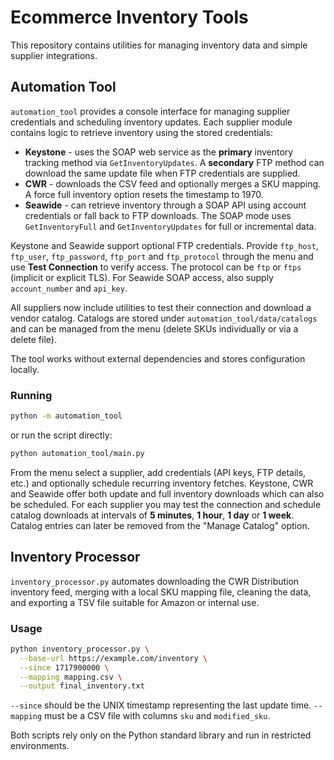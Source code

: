 # Ecommerce Inventory Tools

This repository contains utilities for managing inventory data and simple supplier integrations.

## Automation Tool

`automation_tool` provides a console interface for managing supplier credentials and scheduling inventory updates.  Each supplier module contains logic to retrieve inventory using the stored credentials:

* **Keystone** - uses the SOAP web service as the **primary** inventory tracking method via `GetInventoryUpdates`. A **secondary** FTP method can download the same update file when FTP credentials are supplied.
* **CWR** - downloads the CSV feed and optionally merges a SKU mapping. A force full inventory option resets the timestamp to 1970.
* **Seawide** - can retrieve inventory through a SOAP API using account credentials or fall back to FTP downloads. The SOAP mode uses `GetInventoryFull` and `GetInventoryUpdates` for full or incremental data.

Keystone and Seawide support optional FTP credentials. Provide `ftp_host`,
`ftp_user`, `ftp_password`, `ftp_port` and `ftp_protocol` through the menu
and use **Test Connection** to verify access. The protocol can be `ftp` or
`ftps` (implicit or explicit TLS).
For Seawide SOAP access, also supply `account_number` and `api_key`.

All suppliers now include utilities to test their connection and download a
vendor catalog. Catalogs are stored under `automation_tool/data/catalogs` and can
be managed from the menu (delete SKUs individually or via a delete file).

The tool works without external dependencies and stores configuration locally.

### Running

```bash
python -m automation_tool
``` 
or run the script directly:
```bash
python automation_tool/main.py
```

From the menu select a supplier, add credentials (API keys, FTP details, etc.) and optionally schedule recurring inventory fetches.  Keystone, CWR and Seawide offer both update and full inventory downloads which can also be scheduled.
For each supplier you may test the connection and schedule catalog downloads at intervals of **5 minutes**, **1 hour**, **1 day** or **1 week**. Catalog entries can later be removed from the "Manage Catalog" option.

## Inventory Processor

`inventory_processor.py` automates downloading the CWR Distribution inventory feed, merging with a local SKU mapping file, cleaning the data, and exporting a TSV file suitable for Amazon or internal use.

### Usage

```bash
python inventory_processor.py \
  --base-url https://example.com/inventory \
  --since 1717900000 \
  --mapping mapping.csv \
  --output final_inventory.txt
```

`--since` should be the UNIX timestamp representing the last update time. `--mapping` must be a CSV file with columns `sku` and `modified_sku`.

Both scripts rely only on the Python standard library and run in restricted environments.
